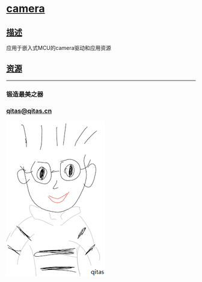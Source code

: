 ﻿# [camera](https://github.com/qitas/camera) 

## [描述](https://github.com/qitas/camera/wiki) 

应用于嵌入式MCU的camera驱动和应用资源

## [资源](qitas/)




---

### 锻造最美之器
### qitas@qitas.cn

[![sites](qitas/qitas.png)](http://www.qitas.cn)
